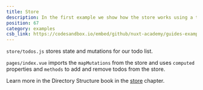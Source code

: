 ```yaml
---
title: Store
description: In the first example we show how the store works using a todo app
position: 67
category: examples
csb_link: https://codesandbox.io/embed/github/nuxt-academy/guides-examples/tree/master/04_directory_structure/14_store
---
```


<example-intro></example-intro>

`store/todos.js` stores state and mutations for our todo list.

`pages/index.vue` imports the `mapMutations` from the store and uses `computed` properties and `methods` to add and remove todos from the store.

<base-alert type="next">

Learn more in the Directory Structure book in the [store](/guides/directory-structure/store) chapter.

</base-alert>

<code-sandbox :src="csb_link"></code-sandbox>
